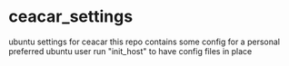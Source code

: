 # ceacar_settings
ubuntu settings for ceacar
this repo contains some config for a personal preferred ubuntu user
run "init_host" to have config files in place
